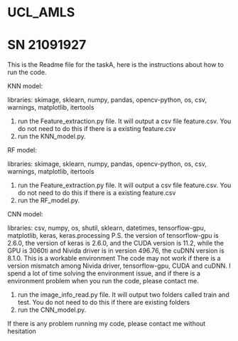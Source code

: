 # UCL_AMLS
# SN 21091927

This is the Readme file for the taskA, here is the instructions about how to run the code.

KNN model:

libraries: skimage, sklearn, numpy, pandas, opencv-python, os, csv, warnings, matplotlib, itertools

1. run the Feature_extraction.py file. It will output a csv file feature.csv. You do not need to do this if there is a existing feature.csv
2. run the KNN_model.py. 


RF model:

libraries: skimage, sklearn, numpy, pandas, opencv-python, os, csv, warnings, matplotlib, itertools

1. run the Feature_extraction.py file. It will output a csv file feature.csv. You do not need to do this if there is a existing feature.csv
2. run the RF_model.py. 


CNN model:

libraries: csv, numpy, os, shutil, sklearn, datetimes, tensorflow-gpu, matplotlib, keras, keras.processing
P.S. the version of tensorflow-gpu is 2.6.0, the version of keras is 2.6.0, and the CUDA version is 11.2, while the GPU is 3060ti and Nivida driver is in version 496.76, the cuDNN version is 8.1.0. This is a workable environment The code may not work if there is a version mismatch among Nivida driver, tensorflow-gpu, CUDA and cuDNN. I spend a lot of time solving the environment issue, and if there is a environment problem when you run the code, please contact me.

1. run the image_info_read.py file. It will output two folders called train and test. You do not need to do this if there are existing folders
2. run the CNN_model.py. 

If there is any problem running my code, please contact me without hesitation

